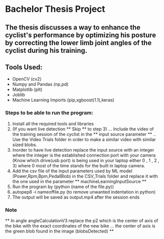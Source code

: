 # Bachelor Thesis Project
## The thesis discusses a way to enhance the cyclist's performance by optimizing his posture by correcting the lower limb joint angles of the cyclist during his training.
## Tools Used:
- OpenCV (cv2)
- Numpy and Pandas (np,pd)
- Matplotlib (plt)
- Joblib
- Machine Learning Imports (pip,xgboost(1.1),keras)

### Steps to be able to run the program:
1. Install all the required tools and libraries
2. (If you want live detection ** Skip ** to step 3) ... Include the video of the training session of the cyclist in the ** input source parameter ** .. Use the Video Trials folder in order to make a similar video with similar sized blobs.
3. Inorder to have live detection replace the input source with an integer where the integer is the established connection port with your camera (Know which drive(usb port) is being used in your laptop either 0 , 1 , 2 , 3) where 0 most of the time stands for the built in laptop camera. 
4. Add the csv file of the input parameters used by ML model (Power,Rpm,Bpm,PedalBlob) in the CSV_Trials folder and replace it with the one used in the parameter ** machineLearningInputSource **
5. Run the program by (python (name of the file.py))
6. autopep8 -i nameoffile.py (to remove unwanted indentation in python)
7. The output will be saved as output.mp4 after the session ends
### Note 
** In angle angleCalculationV3 replace the p2 which is the center of axis of the bike with the exact coordinates of the new bike ... the center of axis is the green blob found in the image (blobsDetected) **